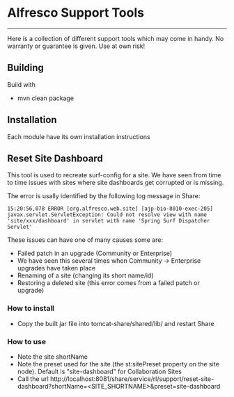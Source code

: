 # Alfresco Support Tools
------------------------

Here is a collection of different support tools which may come in handy. No warranty or guarantee is given. Use at own risk!

## Building
Build with

* mvn clean package

## Installation 
Each module have its own installation instructions

## Reset Site Dashboard
This tool is used to recreate surf-config for a site. We have seen from time to time issues with sites where site dashboards get corrupted or is missing.

The error is usally identified by the following log message in Share:

```
15:20:56,078 ERROR [org.alfresco.web.site] [ajp-bio-8010-exec-205] javax.servlet.ServletException: Could not resolve view with name 'site/xxx/dashboard' in servlet with name 'Spring Surf Dispatcher Servlet'
```

These issues can have one of many causes some are:
* Failed patch in an upgrade (Community or Enterprise)
* We have seen this several times when Community -> Enterprise upgrades have taken place
* Renaming of a site (changing its short name/id)
* Restoring a deleted site (this error comes from a failed patch or upgrade)

### How to install
* Copy the built jar file into tomcat-share/shared/lib/ and restart Share

### How to use
* Note the site shortName
* Note the preset used for the site (the st:sitePreset property on the site node). Default is "site-dashboard" for Collaboration Sites
* Call the url 	http://localhost:8081/share/service/rl/support/reset-site-dashboard?shortName=<SITE_SHORTNAME>&preset=site-dashboard

